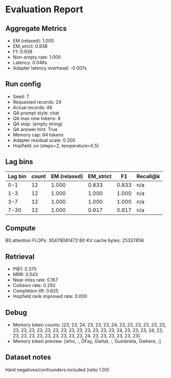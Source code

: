 # Evaluation Report

## Aggregate Metrics

- EM (relaxed): 1.000
- EM_strict: 0.938
- F1: 0.938
- Non-empty rate: 1.000
- Latency: 0.048s
- Adapter latency overhead: -0.007s

## Run config
- Seed: 7
- Requested records: 24
- Actual records: 48
- QA prompt style: chat
- QA max new tokens: 8
- QA stop: (empty string)
- QA answer hint: True
- Memory cap: 64 tokens
- Adapter residual scale: 0.200
- Hopfield: on (steps=2, temperature=0.5)

## Lag bins
| Lag bin | count | EM (relaxed) | EM_strict | F1 | Recall@k |
| ------- | ----- | ------------- | --------- | --- | -------- |
| 0-1 | 12 | 1.000 | 0.833 | 0.833 | n/a |
| 1-3 | 12 | 1.000 | 1.000 | 1.000 | n/a |
| 3-7 | 12 | 1.000 | 1.000 | 1.000 | n/a |
| 7-30 | 12 | 1.000 | 0.917 | 0.917 | n/a |

## Compute
B0 attention FLOPs: 30479081472
B0 KV cache bytes: 25337856

## Retrieval
- P@1: 0.375
- MRR: 0.543
- Near-miss rate: 0.167
- Collision rate: 0.292
- Completion lift: 0.625
- Hopfield rank improved rate: 0.000

## Debug
- Memory token counts: [23, 23, 24, 23, 23, 23, 24, 23, 23, 23, 23, 23, 23, 23, 23, 23, 23, 23, 23, 23, 23, 23, 23, 23, 23, 23, 24, 23, 23, 23, 24, 23, 23, 23, 23, 23, 23, 23, 23, 23, 23, 24, 23, 23, 23, 23, 23, 23]
- Memory token preview: [who, :, ĠFay, Ġwhat, :, Ġumbrella, Ġwhere, :]

## Dataset notes
Hard negatives/confounders included (ratio 1.00)